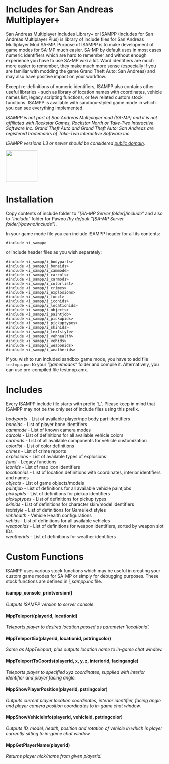 # Includes for San Andreas Multiplayer+
San Andreas Multiplayer Includes Library+ or ISAMPP (Includes for San Andreas Multiplayer Plus) is library of include files for San Andreas Multiplayer Mod SA-MP. Purpose of ISAMPP is to make development of game modes for SA-MP much easier. SA-MP by default uses in most cases numeric identifiers which are hard to remember and without enough experience you have to use SA-MP wiki a lot. Word identifiers are much more easier to remember, they make much more sense (especially if you are familiar with modding the game Grand Theft Auto: San Andreas) and may also have positive impact on your workflow.

Except re-definitions of numeric identifiers, ISAMPP also contains other useful libraries - such as library of location names with coordinates, vehicle names list, legacy scripting functions, or few related custom stock functions. ISAMPP is available with sandbox-styled game mode in which you can see everything implemented.

*ISAMPP is not part of San Andreas Multiplayer mod (SA-MP) and it is not affiliated with Rockstar Games, Rockstar North or Take-Two Interactive Software Inc.*
*Grand Theft Auto and Grand Theft Auto: San Andreas are registered trademarks of Take-Two Interactive Software Inc.*

*ISAMPP versions 1.3 or newer should be considered [public domain](LICENSE).*

<img src="docs/logo/isampp_logo_250px.png" width="100">

# Installation
Copy contents of include folder to *”[SA-MP Server folder]/include”* and also to *”include”* folder for Pawno *(by default ”[SA-MP Server folder]/pawno/include”)*.

In your game mode file you can include ISAMPP header for all its contents:

```#include <i_sampp>```

or include header files as you wish separately:

```pawn
#include <i_sampp/i_bodyparts>
#include <i_sampp/i_boneids>
#include <i_sampp/i_cammode>
#include <i_sampp/i_carcols>
#include <i_sampp/i_carmods>
#include <i_sampp/i_colorlist>
#include <i_sampp/i_crimes>
#include <i_sampp/i_explosions>
#include <i_sampp/i_funcl>
#include <i_sampp/i_iconids>
#include <i_sampp/i_locationids>
#include <i_sampp/i_objects>
#include <i_sampp/i_paintjob>
#include <i_sampp/i_pickupids>
#include <i_sampp/i_pickuptypes>
#include <i_sampp/i_skinids>
#include <i_sampp/i_textstyle>
#include <i_sampp/i_vehhealth>
#include <i_sampp/i_vehids>
#include <i_sampp/i_weaponids>
#include <i_sampp/i_weatherids>
```

If you wish to run included sandbox game mode, you have to add file ```testmpp.pwn``` to your *”gamemodes”* folder and compile it.
Alternatively, you can use pre-compiled file testmpp.amx.

# Includes

Every ISAMPP include file starts with prefix *'i_'*. Please keep in mind that ISAMPP may not be the only set of include files using this prefix.

*bodyparts* - List of available player/npc body part identifiers</br>
*boneids* - List of player bone identifiers</br>
*cammode* - List of known camera modes</br>
*carcols* - List of definitions for all available vehicle colors</br>
*carmods* - List of all available components for vehicle customization</br>
*colorlist* - List of color definitions</br>
*crimes* - List of crime reports</br>
*explosions* - List of available types of explosions</br>
*funcl* - Legacy functions</br>
*iconids* - List of map icon identifiers</br>
*locationids* - List of location definitions with coordinates, interior identifiers and names</br>
*objects* - List of game objects/models</br>
*paintjob* - List of definitions for all available vehicle paintjobs</br>
*pickupids* - List of definitions for pickup identifiers</br>
*pickuptypes* - List of definitions for pickup types</br>
*skinids* - List of definitions for character skin/model identifiers</br>
*textstyle* - List of definitions for GameText styles</br>
*vehhealth* - Vehicle Health configurations</br>
*vehids* - List of definitions for all available vehicles</br>
*weaponids* - List of definitions for weapon identifiers, sorted by weapon slot IDs</br>
*weatherids* - List of definitions for weather identifiers

# Custom Functions

ISAMPP uses various stock functions which may be useful in creating your custom game modes for SA-MP 
or simply for debugging purposes. These stock functions are defined in *i_sampp.inc* file.

#### isampp_console_printversion()
*Outputs ISAMPP version to server console.*

#### MppTeleport(playerid, locationid)
*Teleports player to desired location passed as parameter ’locationid’.*

#### MppTeleportEx(playerid, locationid, pstringcolor)
*Same as MppTeleport, plus outputs location name to in-game chat window.*

#### MppTeleportToCoords(playerid, x, y, z, interiorid, facingangle)
*Teleports player to specified xyz coordinates, supplied with interior identifier and player facing angle.*

#### MppShowPlayerPosition(playerid, pstringcolor)
*Outputs current player location coordinates, interior identifier, facing angle and player camera position coordinates to in-game chat window.*

#### MppShowVehicleInfo(playerid, vehicleid, pstringcolor)
*Outputs ID, model, health, position and rotation of vehicle in which is player currently sitting to in-game chat window.*

#### MppGetPlayerName(playerid)
*Returns player nick/name from given playerid.*
